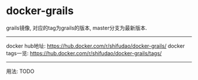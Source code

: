 # docker-grails
grails镜像, 对应的tag为grails的版本, master分支为最新版本.

---

docker hub地址: https://hub.docker.com/r/shifudao/docker-grails/
docker tags一览: https://hub.docker.com/r/shifudao/docker-grails/tags/

---

用法: TODO
